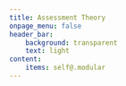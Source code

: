 ```yaml
---
title: Assessment Theory
onpage_menu: false
header_bar:
    background: transparent
    text: light
content:
    items: self@.modular
---
```


